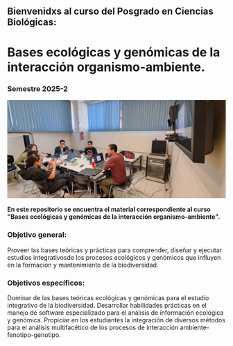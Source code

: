 ## Bienvenidxs al curso del Posgrado en Ciencias Biológicas:
# Bases ecológicas y genómicas de la interacción organismo-ambiente.

### Semestre 2025-2 

![Semestre 2025-2](Unidad_4/figuras/20250210_132644.jpg) 

**En este repositorio se encuentra el material correspondiente al curso "Bases ecológicas y genómicas de la interacción organismo-ambiente".**

### Objetivo general:
Proveer las bases teóricas y prácticas para comprender, diseñar y ejecutar estudios integrativosde los procesos ecológicos y genómicos que influyen en la formación y mantenimiento de la biodiversidad.

### Objetivos específicos:
Dominar de las bases teóricas ecológicas y genómicas para el estudio integrativo de la biodiversidad.
Desarrollar habilidades prácticas en el manejo de software especializado para el análisis de información ecológica y genómica.
Propiciar en los estudiantes la integración de diversos métodos para el análisis multifacético de los procesos de interacción ambiente-fenotipo-genotipo.
 
